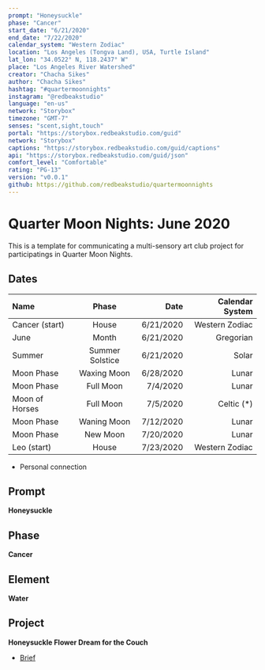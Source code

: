 ```yaml
---
prompt: "Honeysuckle"
phase: "Cancer"
start_date: "6/21/2020"
end_date: "7/22/2020"
calendar_system: "Western Zodiac"
location: "Los Angeles (Tongva Land), USA, Turtle Island"
lat_lon: "34.0522° N, 118.2437° W"
place: "Los Angeles River Watershed"
creator: "Chacha Sikes"
author: "Chacha Sikes"
hashtag: "#quartermoonnights"
instagram: "@redbeakstudio"
language: "en-us"
network: "Storybox"
timezone: "GMT-7"
senses: "scent,sight,touch"
portal: "https://storybox.redbeakstudio.com/guid"
network: "Storybox"
captions: "https://storybox.redbeakstudio.com/guid/captions"
api: "https://storybox.redbeakstudio.com/guid/json"
comfort_level: "Comfortable"
rating: "PG-13"
version: "v0.0.1"
github: https://github.com/redbeakstudio/quartermoonnights
---
```

# Quarter Moon Nights: June 2020
This is a template for communicating a multi-sensory art club project for participatings in Quarter Moon Nights.

## Dates
| Name             | Phase           |  Date         | Calendar System |
| :----------      | :-------------: | -----------:  | --------------: |
| Cancer (start)   | House           | 6/21/2020     | Western Zodiac  |
| June             | Month           | 6/21/2020     | Gregorian       |
| Summer           | Summer Solstice | 6/21/2020     | Solar           |
| Moon Phase       | Waxing Moon     | 6/28/2020     | Lunar           |
| Moon Phase       | Full Moon       | 7/4/2020      | Lunar           |
| Moon of Horses   | Full Moon       | 7/5/2020      | Celtic (*)      |
| Moon Phase       | Waning Moon     | 7/12/2020     | Lunar           |
| Moon Phase       | New Moon        | 7/20/2020     | Lunar           |
| Leo (start)      | House           | 7/23/2020     | Western Zodiac  |

* Personal connection

## Prompt
**Honeysuckle**

## Phase
**Cancer**

## Element
**Water**

## Project
**Honeysuckle Flower Dream for the Couch**

* [Brief](Brief.md)
